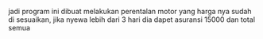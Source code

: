 jadi program ini dibuat melakukan perentalan motor yang harga nya sudah di sesuaikan, jika nyewa lebih dari 3 hari dia dapet asuransi 15000 dan total semua
